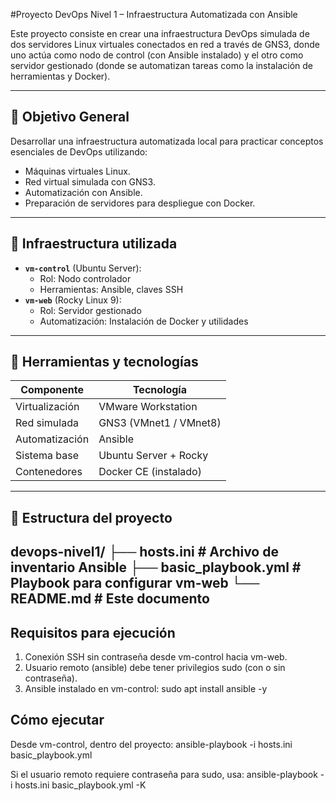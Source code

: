 #Proyecto DevOps Nivel 1 – Infraestructura Automatizada con Ansible

Este proyecto consiste en crear una infraestructura DevOps simulada de dos servidores Linux virtuales conectados en red a través de GNS3, donde 
uno actúa como nodo de control (con Ansible instalado) y el otro como servidor gestionado (donde se automatizan tareas como la instalación 
de herramientas y Docker).

---

## 🎯 Objetivo General

Desarrollar una infraestructura automatizada local para practicar conceptos esenciales de DevOps utilizando:

- Máquinas virtuales Linux.
- Red virtual simulada con GNS3.
- Automatización con Ansible.
- Preparación de servidores para despliegue con Docker.

---

## 🧱 Infraestructura utilizada

- **`vm-control`** (Ubuntu Server):
  - Rol: Nodo controlador
  - Herramientas: Ansible, claves SSH
- **`vm-web`** (Rocky Linux 9):
  - Rol: Servidor gestionado
  - Automatización: Instalación de Docker y utilidades

---

## 🧰 Herramientas y tecnologías

| Componente     | Tecnología               |
|----------------|--------------------------|
| Virtualización | VMware Workstation       |
| Red simulada   | GNS3 (VMnet1 / VMnet8)   |
| Automatización | Ansible                  |
| Sistema base   | Ubuntu Server + Rocky    |
| Contenedores   | Docker CE (instalado)    |

---

## 📁 Estructura del proyecto
devops-nivel1/ ├── hosts.ini # Archivo de inventario Ansible ├── basic_playbook.yml # Playbook para configurar vm-web └── README.md # Este documento
---

## Requisitos para ejecución
1. Conexión SSH sin contraseña desde vm-control hacia vm-web.
2. Usuario remoto (ansible) debe tener privilegios sudo (con o sin contraseña).
3. Ansible instalado en vm-control:
    sudo apt install ansible -y

## Cómo ejecutar
Desde vm-control, dentro del proyecto:
  ansible-playbook -i hosts.ini basic_playbook.yml

Si el usuario remoto requiere contraseña para sudo, usa:
  ansible-playbook -i hosts.ini basic_playbook.yml -K
